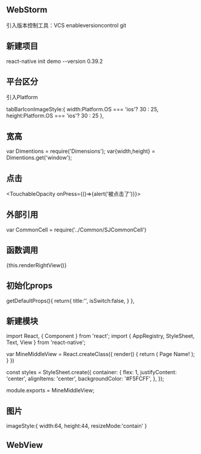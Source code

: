 ## WebStorm
 引入版本控制工具：VCS enableversioncontrol git
 



## 新建项目

react-native init demo --version 0.39.2

## 平台区分

引入Platform

  tabBarIconImageStyle:{
     width:Platform.OS === 'ios'? 30 : 25, 
     height:Platform.OS === 'ios'? 30 : 25 
  },


## 宽高

var Dimentions = require('Dimensions');
var{width,height} = Dimentions.get('window');

## 点击
<TouchableOpacity onPress={()=>{alert(‘被点击了’)}}>

</TouchableOpacity>


## 外部引用 

var CommonCell = require('../Common/SJCommonCell')

## 函数调用
{this.renderRightView()}


## 初始化props

getDefaultProps(){
      return{
          title:'',
          isSwitch:false,
      }
   },


## 新建模块

import React, { Component } from 'react';
import {
  AppRegistry,
  StyleSheet,
  Text,
  View
} from 'react-native';


var MineMiddleView = React.createClass({
     render() {
    return (
      <View style={styles.container}>
        <Text>
          Page Name!
        </Text>
      </View>
    );
  }
})


const styles = StyleSheet.create({
  container: {
    flex: 1,
    justifyContent: 'center',
    alignItems: 'center',
    backgroundColor: '#F5FCFF',
  },
});

module.exports = MineMiddleView;

## 图片

 imageStyle:{
      width:64,
      height:44,
      resizeMode:'contain'
  }


## WebView
<WebView
           automaticallyAdjustContentInsets={true}
           source={{uri:this.state.detailUrl}}
           javaScriptEnabled={true}
           domStorageEnabled={true}
           decelerationRate="normal"
           startInLoadingState={true}/> 



